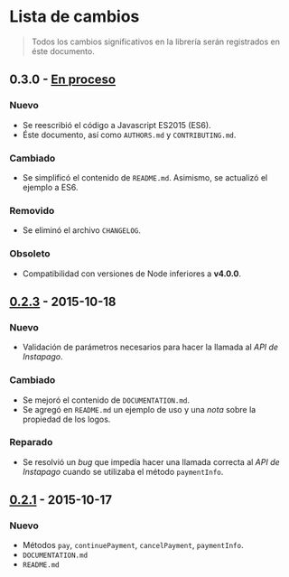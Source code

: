 # Lista de cambios

> Todos los cambios significativos en la librería serán registrados en éste documento.

## 0.3.0 - [En proceso](https://github.com/abr4xas/node-instapago/compare/master...dev)

### Nuevo

* Se reescribió el código a Javascript ES2015 (ES6).
* Éste documento, así como `AUTHORS.md` y `CONTRIBUTING.md`.

### Cambiado

* Se simplificó el contenido de `README.md`. Asimismo, se actualizó el ejemplo a ES6.

### Removido

* Se eliminó el archivo `CHANGELOG`.

### Obsoleto

* Compatibilidad con versiones de Node inferiores a **v4.0.0**.

## [0.2.3](https://github.com/abr4xas/node-instapago/tree/v0.2.3) - 2015-10-18

### Nuevo

* Validación de parámetros necesarios para hacer la llamada al *API de Instapago*.

### Cambiado

* Se mejoró el contenido de `DOCUMENTATION.md`.
* Se agregó en `README.md` un ejemplo de uso y una *nota* sobre la propiedad de los logos.

### Reparado

* Se resolvió un *bug* que impedía hacer una llamada correcta al *API de Instapago* cuando se utilizaba el método `paymentInfo`.

## [0.2.1](https://github.com/abr4xas/node-instapago/tree/v0.2.1) - 2015-10-17

### Nuevo

* Métodos `pay`, `continuePayment`, `cancelPayment`, `paymentInfo`.
* `DOCUMENTATION.md`
* `README.md`